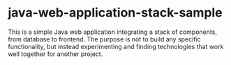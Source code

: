 # java-web-application-stack-sample
This is a simple Java web application integrating a stack of components, from database to frontend. The purpose is not to build any specific functionality, but instead experimenting and finding technologies that work well together for another project.
